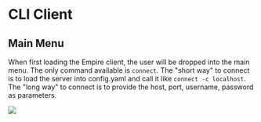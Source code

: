 # CLI Client

## **Main Menu**

When first loading the Empire client, the user will be dropped into the main menu. The only command available is `connect`. The "short way" to connect is to load the server into config.yaml and call it like `connect -c localhost`. The "long way" to connect is to provide the host, port, username, password as parameters.

![](https://user-images.githubusercontent.com/20302208/100279434-603a7b80-2f1b-11eb-880e-4450ac5d2e62.jpg)
